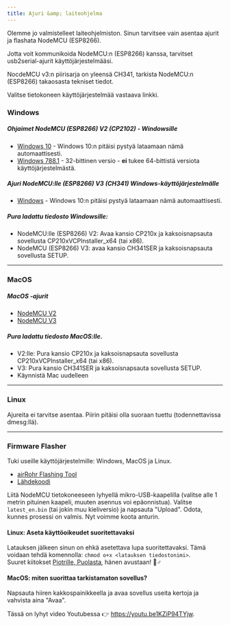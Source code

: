 ```yaml
---
title: Ajuri &amp; laiteohjelma
---
```


Olemme jo valmistelleet laiteohjelmiston. Sinun tarvitsee vain asentaa ajurit ja flashata NodeMCU (ESP8266).

Jotta voit kommunikoida NodeMCU:n (ESP8266) kanssa, tarvitset usb2serial-ajurit käyttöjärjestelmääsi.

NocdeMCU v3:n piirisarja on yleensä CH341, tarkista NodeMCU:n (ESP8266) takaosasta tekniset tiedot.

Valitse tietokoneen käyttöjärjestelmää vastaava linkki.

### Windows

##### Ohjaimet NodeMCU (ESP8266) V2 (CP2102) - Windowsille
* [Windows 10](https://www.silabs.com/documents/public/software/CP210x_Universal_Windows_Driver.zip) - Windows 10:n pitäisi pystyä lataamaan nämä automaattisesti.
* [Windows 788.1](https://www.silabs.com/documents/public/software/CP210x_Windows_Drivers.zip) - 32-bittinen versio - **ei** tukee 64-bittistä versiota käyttöjärjestelmästä.

##### Ajuri NodeMCU:lle (ESP8266) V3 (CH341) Windows-käyttöjärjestelmälle
* [Windows](http://www.wch.cn/downloads/file/5.html) - Windows 10:n pitäisi pystyä lataamaan nämä automaattisesti.

##### Pura ladattu tiedosto Windowsille:
* NodeMCU:lle (ESP8266) V2: Avaa kansio CP210x ja kaksoisnapsauta sovellusta CP210xVCPInstaller_x64 (tai x86).
* NodeMCU (ESP8266) V3: avaa kansio CH341SER ja kaksoisnapsauta sovellusta SETUP.

---

### MacOS

##### MacOS -ajurit
* [NodeMCU V2](https://www.silabs.com/documents/public/software/Mac_OSX_VCP_Driver.zip)
* [NodeMCU V3](http://www.wch.cn/downloads/file/178.html)

##### Pura ladattu tiedosto MacOS:lle.
* V2:lle: Pura kansio CP210x ja kaksoisnapsauta sovellusta CP210xVCPInstaller_x64 (tai x86).
* V3: Pura kansio CH341SER ja kaksoisnapsauta sovellusta SETUP.
* Käynnistä Mac uudelleen

---

### Linux
Ajureita ei tarvitse asentaa. Piirin pitäisi olla suoraan tuettu (todennettavissa dmesg:llä).

---
### Firmware Flasher
Tuki useille käyttöjärjestelmille: Windows, MacOS ja Linux.

* [airRohr Flashing Tool](http://firmware.sensor.community/airrohr/flashing-tool/)
* [Lähdekoodi](https://github.com/opendata-stuttgart/airrohr-firmware-flasher/)

Liitä NodeMCU tietokoneeseen lyhyellä mikro-USB-kaapelilla (valitse alle 1 metrin pituinen kaapeli, muuten asennus voi epäonnistua). Valitse `latest_en.bin` (tai jokin muu kieliversio) ja napsauta "Upload".
Odota, kunnes prosessi on valmis. Nyt voimme koota anturin.

#### Linux: Aseta käyttöoikeudet suoritettavaksi
Latauksen jälkeen sinun on ehkä asetettava lupa suoritettavaksi. Tämä voidaan tehdä komennolla: `chmod o+x <latauksen tiedostonimi>`.
<br>
Suuret kiitokset [Piotrille, Puolasta](https://dropbox.inf.re), hänen avustaan! 🙋♂️

#### MacOS: miten suorittaa tarkistamaton sovellus?
Napsauta hiiren kakkospainikkeella ja avaa sovellus useita kertoja ja vahvista aina "Avaa".

Tässä on lyhyt video Youtubessa 👉 https://youtu.be1KZiP94TYjw.




